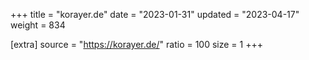 +++
title = "korayer.de"
date = "2023-01-31"
updated = "2023-04-17"
weight = 834

[extra]
source = "https://korayer.de/"
ratio = 100
size = 1
+++
